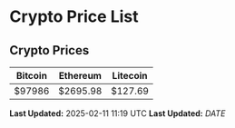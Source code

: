 # Crypto Price List

## Crypto Prices
| Bitcoin | Ethereum | Litecoin |
| ------- | -------- | -------- |
| $97986 | $2695.98 | $127.69 |
**Last Updated:** 2025-02-11 11:19 UTC
**Last Updated:** $DATE$
